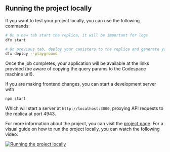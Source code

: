 ## Running the project locally

If you want to test your project locally, you can use the following commands:

```bash
# On a new tab start the replica, it will be important for logs
dfx start

# On previous tab, deploy your canisters to the replica and generate your candid interface
dfx deploy --playground
```

Once the job completes, your application will be available at the links provided (be aware of copying the query params to the Codespace machine url!).

If you are making frontend changes, you can start a development server with

```bash
npm start
```

Which will start a server at `http://localhost:3000`, proxying API requests to the replica at port 4943.

For more information about the project, you can visit the [project page](https://taikai.network/icp-portugal/hackathons/ICP-AI-HACKERHOUSE/projects/cm3bjkxkc07n467douxi63skp/idea).
For a visual guide on how to run the project locally, you can watch the following video:

[![Running the project locally](https://img.youtube.com/vi/Sdxa7D7uq18/0.jpg)](https://www.youtube.com/watch?v=Sdxa7D7uq18)
